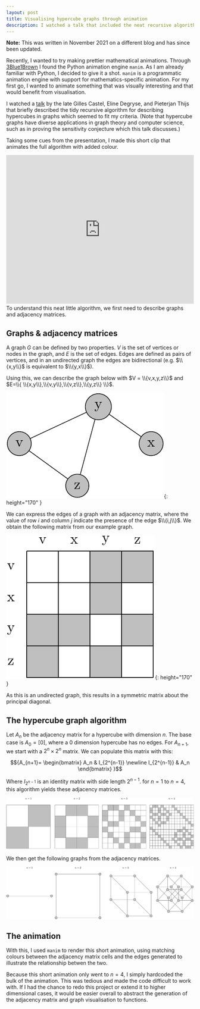 ```yaml
---
layout: post
title: Visualising hypercube graphs through animation
description: I watched a talk that included the neat recursive algorithm to construct hypercube graphs using adjacency matrices. I'll explain how I made a quick visualisation of this algorithm. 
---
```

**Note:** This was written in November 2021 on a different blog and has since been updated.

Recently, I wanted to try making prettier mathematical animations. Through [3Blue1Brown](https://www.youtube.com/c/3blue1brown) I found the Python animation engine `manim`. As I am already familiar with Python, I decided to give it a shot. `manim` is a programmatic animation engine with support for mathematics-specific animation. For my first go, I wanted to animate something that was visually interesting and that would benefit from visualisation.

I watched a [talk](https://www.youtube.com/watch?v=GDNkDMOxC-I) by the late Gilles Castel, Eline Degryse, and Pieterjan Thijs that briefly described the tidy recursive algorithm for describing hypercubes in graphs which seemed to fit my criteria. (Note that hypercube graphs have diverse applications in graph theory and computer science, such as in proving the sensitivity conjecture which this talk discusses.)

Taking some cues from the presentation, I made this short clip that animates the full algorithm with added colour.

<iframe width="100%" height="400" src="https://www.youtube.com/embed/4Qt7UC-Bds0?vq=hd1080&showinfo=0" title="YouTube video player" frameborder="0" allow="accelerometer; autoplay; clipboard-write; encrypted-media; gyroscope; picture-in-picture; modestbranding" allowfullscreen></iframe>

<br>
To understand this neat little algorithm, we first need to describe graphs and adjacency matrices.

## Graphs & adjacency matrices
A graph $G$ can be defined by two properties. $V$ is the set of vertices or nodes in the graph, and $E$ is the set of edges. Edges are defined as pairs of vertices, and in an undirected graph the edges are bidirectional (e.g. $\\{x,y\\}$ is equivalent to $\\{y,x\\}$).

Using this, we can describe the graph below with $V = \\{v,x,y,z\\}$ and $E=\\{ \\{x,y\\},\\{v,y\\},\\{v,z\\},\\{y,z\\} \\}$.

![A graph with four nodes v,x,y,z. v is connected to y and z, and y is additionally connected to x.](/assets/graph_basic.png){: height="170" }

We can express the edges of a graph with an adjacency matrix, where the value of row $i$ and column $j$ indicate the presence of the edge $\\{i,j\\}$. We obtain the following matrix from our example graph.

![A populated 4 by 4 adjacency matrix with row and column names (v,x,y,z).](/assets/matrix_1.png){: height="170" }

As this is an undirected graph, this results in a symmetric matrix about the principal diagonal.

## The hypercube graph algorithm
Let $A_n$ be the adjacency matrix for a hypercube with dimension $n$. The base case is $A_0=[0]$, where a 0 dimension hypercube has no edges. For $A_{n+1}$, we start with a $2^n \times 2^n$ matrix. We can populate this matrix with this:

$${A_{n+1}= \begin{bmatrix}
A_n & I_{2^{n-1}} \newline
I_{2^{n-1}} & A_n
\end{bmatrix}
}$$

Where $I_{2^{n-1}}$ is an identity matrix with side length $2^{n-1}$. for $n=1$ to $n=4$, this algorithm yields these adjacency matrices.

![Adjacency Matrices from n=1 to n=4](/assets/hypercube_matrix.png)

We then get the following graphs from the adjacency matrices.

![graphs from n=1 to n=4](/assets/graph_shapes.png)

## The animation
With this, I used `manim` to render this short animation, using matching colours between the adjacency matrix cells and the edges generated to illustrate the relationship betwen the two. 

Because this short animation only went to $n=4$, I simply hardcoded the bulk of the animation. This was tedious and made the code difficult to work with. If I had the chance to redo this project or extend it to higher dimensional cases, it would be easier overall to abstract the generation of the adjacency matrix and graph visualisation to functions.